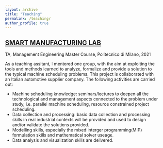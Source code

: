 ```yaml
---
layout: archive
title: "Teaching"
permalink: /teaching/
author_profile: true
---
```


## [SMART MANUFACTURING LAB](https://www11.ceda.polimi.it/schedaincarico/schedaincarico/controller/scheda_pubblica/SchedaPublic.do?&evn_default=evento&c_classe=743745&polij_device_category=DESKTOP&__pj0=0&__pj1=ac9f5524d19961b37acea6e07b53901a)


TA, Management Engineering Master Course, Politecnico di Milano, 2021


As a teaching assitant, I mentored one group, with the aim at exploiting the tools and methods learned to analyze, formalize and provide a solution to the typical machine scheduling problems. This project is collaborated with an Italian automotive supplier company. The following activities are carried out:
* Machine scheduling knowledge: seminars/lectures to deepen all the technological and management aspects connected to the problem under study, i.e. parallel machine scheduling, resource constrained project scheduling.
* Data collection and processing: basic data collection and processing skills in real industrial contexts will be provided and used to design and/or validate the solutions provided.
* Modelling skills, especially the mixed interger programming(MIP) formulation skills and mathematical solver useage.
* Data analysis and visualization skills are delivered.
